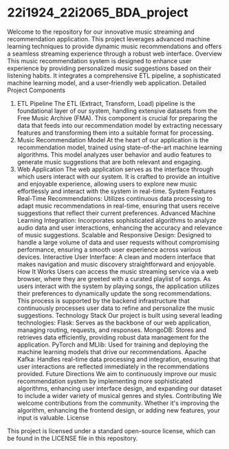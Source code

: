 # 22i1924_22i2065_BDA_project
Welcome to the repository for our innovative music streaming and recommendation application. This project leverages advanced machine learning techniques to provide dynamic music recommendations and offers a seamless streaming experience through a robust web interface.
Overview
This music recommendation system is designed to enhance user experience by providing personalized music suggestions based on their listening habits. It integrates a comprehensive ETL pipeline, a sophisticated machine learning model, and a user-friendly web application.
Detailed Project Components
1. ETL Pipeline
The ETL (Extract, Transform, Load) pipeline is the foundational layer of our system, handling extensive datasets from the Free Music Archive (FMA). This component is crucial for preparing the data that feeds into our recommendation model by extracting necessary features and transforming them into a suitable format for processing.
2. Music Recommendation Model
At the heart of our application is the recommendation model, trained using state-of-the-art machine learning algorithms. This model analyzes user behavior and audio features to generate music suggestions that are both relevant and engaging.
3. Web Application
The web application serves as the interface through which users interact with our system. It is crafted to provide an intuitive and enjoyable experience, allowing users to explore new music effortlessly and interact with the system in real-time.
System Features
Real-Time Recommendations: Utilizes continuous data processing to adapt music recommendations in real-time, ensuring that users receive suggestions that reflect their current preferences.
Advanced Machine Learning Integration: Incorporates sophisticated algorithms to analyze audio data and user interactions, enhancing the accuracy and relevance of music suggestions.
Scalable and Responsive Design: Designed to handle a large volume of data and user requests without compromising performance, ensuring a smooth user experience across various devices.
Interactive User Interface: A clean and modern interface that makes navigation and music discovery straightforward and enjoyable.
How It Works
Users can access the music streaming service via a web browser, where they are greeted with a curated playlist of songs. As users interact with the system by playing songs, the application utilizes their preferences to dynamically update the song recommendations. This process is supported by the backend infrastructure that continuously processes user data to refine and personalize the music suggestions.
Technology Stack
Our project is built using several leading technologies:
Flask: Serves as the backbone of our web application, managing routing, requests, and responses.
MongoDB: Stores and retrieves data efficiently, providing robust data management for the application.
PyTorch and MLlib: Used for training and deploying the machine learning models that drive our recommendations.
Apache Kafka: Handles real-time data processing and integration, ensuring that user interactions are reflected immediately in the recommendations provided.
Future Directions
We aim to continuously improve our music recommendation system by implementing more sophisticated algorithms, enhancing user interface design, and expanding our dataset to include a wider variety of musical genres and styles.
Contributing
We welcome contributions from the community. Whether it's improving the algorithm, enhancing the frontend design, or adding new features, your input is valuable.
License

This project is licensed under a standard open-source license, which can be found in the LICENSE file in this repository.
